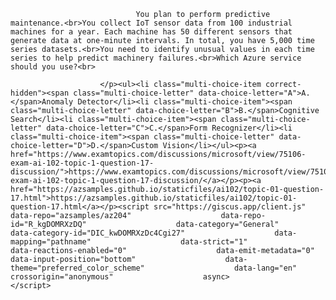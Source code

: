 <p class="card-text">
							
								You plan to perform predictive maintenance.<br>You collect IoT sensor data from 100 industrial machines for a year. Each machine has 50 different sensors that generate data at one-minute intervals. In total, you have 5,000 time series datasets.<br>You need to identify unusual values in each time series to help predict machinery failures.<br>Which Azure service should you use?<br>
							
						</p><ul><li class="multi-choice-item correct-hidden"><span class="multi-choice-letter" data-choice-letter="A">A.</span>Anomaly Detector</li><li class="multi-choice-item"><span class="multi-choice-letter" data-choice-letter="B">B.</span>Cognitive Search</li><li class="multi-choice-item"><span class="multi-choice-letter" data-choice-letter="C">C.</span>Form Recognizer</li><li class="multi-choice-item"><span class="multi-choice-letter" data-choice-letter="D">D.</span>Custom Vision</li></ul><p><a href="https://www.examtopics.com/discussions/microsoft/view/75106-exam-ai-102-topic-1-question-17-discussion/">https://www.examtopics.com/discussions/microsoft/view/75106-exam-ai-102-topic-1-question-17-discussion/</a></p><p><a href="https://azsamples.github.io/staticfiles/ai102/topic-01-question-17.html">https://azsamples.github.io/staticfiles/ai102/topic-01-question-17.html</a></p><script src="https://giscus.app/client.js"                    data-repo="azsamples/az204"                    data-repo-id="R_kgDOMRXzDQ"                    data-category="General"                    data-category-id="DIC_kwDOMRXzDc4Cgi27"                    data-mapping="pathname"                    data-strict="1"                    data-reactions-enabled="0"                    data-emit-metadata="0"                    data-input-position="bottom"                    data-theme="preferred_color_scheme"                    data-lang="en"                    crossorigin="anonymous"                    async>                    </script>